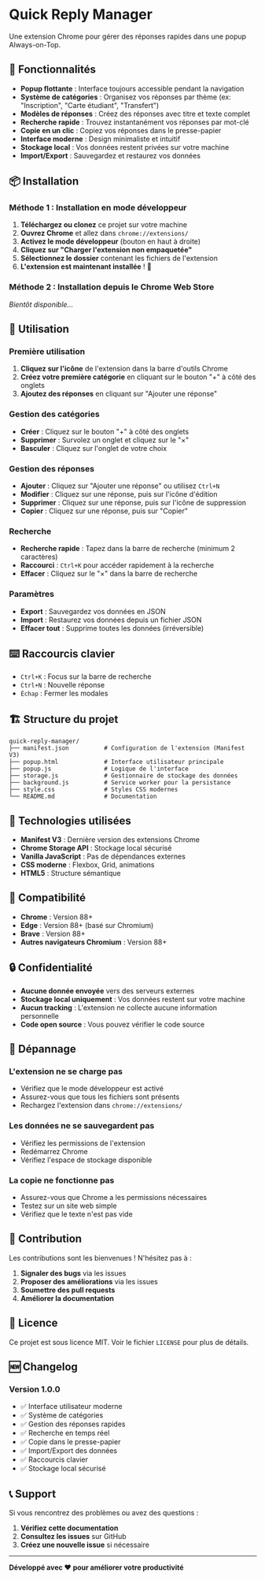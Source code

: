 # Quick Reply Manager

Une extension Chrome pour gérer des réponses rapides dans une popup Always-on-Top.

## 🚀 Fonctionnalités

- **Popup flottante** : Interface toujours accessible pendant la navigation
- **Système de catégories** : Organisez vos réponses par thème (ex: "Inscription", "Carte étudiant", "Transfert")
- **Modèles de réponses** : Créez des réponses avec titre et texte complet
- **Recherche rapide** : Trouvez instantanément vos réponses par mot-clé
- **Copie en un clic** : Copiez vos réponses dans le presse-papier
- **Interface moderne** : Design minimaliste et intuitif
- **Stockage local** : Vos données restent privées sur votre machine
- **Import/Export** : Sauvegardez et restaurez vos données

## 📦 Installation

### Méthode 1 : Installation en mode développeur

1. **Téléchargez ou clonez** ce projet sur votre machine
2. **Ouvrez Chrome** et allez dans `chrome://extensions/`
3. **Activez le mode développeur** (bouton en haut à droite)
4. **Cliquez sur "Charger l'extension non empaquetée"**
5. **Sélectionnez le dossier** contenant les fichiers de l'extension
6. **L'extension est maintenant installée** ! 🎉

### Méthode 2 : Installation depuis le Chrome Web Store

*Bientôt disponible...*

## 🎯 Utilisation

### Première utilisation

1. **Cliquez sur l'icône** de l'extension dans la barre d'outils Chrome
2. **Créez votre première catégorie** en cliquant sur le bouton "+" à côté des onglets
3. **Ajoutez des réponses** en cliquant sur "Ajouter une réponse"

### Gestion des catégories

- **Créer** : Cliquez sur le bouton "+" à côté des onglets
- **Supprimer** : Survolez un onglet et cliquez sur le "×"
- **Basculer** : Cliquez sur l'onglet de votre choix

### Gestion des réponses

- **Ajouter** : Cliquez sur "Ajouter une réponse" ou utilisez `Ctrl+N`
- **Modifier** : Cliquez sur une réponse, puis sur l'icône d'édition
- **Supprimer** : Cliquez sur une réponse, puis sur l'icône de suppression
- **Copier** : Cliquez sur une réponse, puis sur "Copier"

### Recherche

- **Recherche rapide** : Tapez dans la barre de recherche (minimum 2 caractères)
- **Raccourci** : `Ctrl+K` pour accéder rapidement à la recherche
- **Effacer** : Cliquez sur le "×" dans la barre de recherche

### Paramètres

- **Export** : Sauvegardez vos données en JSON
- **Import** : Restaurez vos données depuis un fichier JSON
- **Effacer tout** : Supprime toutes les données (irréversible)

## ⌨️ Raccourcis clavier

- `Ctrl+K` : Focus sur la barre de recherche
- `Ctrl+N` : Nouvelle réponse
- `Échap` : Fermer les modales

## 🏗️ Structure du projet

```
quick-reply-manager/
├── manifest.json          # Configuration de l'extension (Manifest V3)
├── popup.html             # Interface utilisateur principale
├── popup.js               # Logique de l'interface
├── storage.js             # Gestionnaire de stockage des données
├── background.js          # Service worker pour la persistance
├── style.css              # Styles CSS modernes
└── README.md              # Documentation
```

## 🔧 Technologies utilisées

- **Manifest V3** : Dernière version des extensions Chrome
- **Chrome Storage API** : Stockage local sécurisé
- **Vanilla JavaScript** : Pas de dépendances externes
- **CSS moderne** : Flexbox, Grid, animations
- **HTML5** : Structure sémantique

## 📱 Compatibilité

- **Chrome** : Version 88+
- **Edge** : Version 88+ (basé sur Chromium)
- **Brave** : Version 88+
- **Autres navigateurs Chromium** : Version 88+

## 🔒 Confidentialité

- **Aucune donnée envoyée** vers des serveurs externes
- **Stockage local uniquement** : Vos données restent sur votre machine
- **Aucun tracking** : L'extension ne collecte aucune information personnelle
- **Code open source** : Vous pouvez vérifier le code source

## 🐛 Dépannage

### L'extension ne se charge pas
- Vérifiez que le mode développeur est activé
- Assurez-vous que tous les fichiers sont présents
- Rechargez l'extension dans `chrome://extensions/`

### Les données ne se sauvegardent pas
- Vérifiez les permissions de l'extension
- Redémarrez Chrome
- Vérifiez l'espace de stockage disponible

### La copie ne fonctionne pas
- Assurez-vous que Chrome a les permissions nécessaires
- Testez sur un site web simple
- Vérifiez que le texte n'est pas vide

## 🤝 Contribution

Les contributions sont les bienvenues ! N'hésitez pas à :

1. **Signaler des bugs** via les issues
2. **Proposer des améliorations** via les issues
3. **Soumettre des pull requests**
4. **Améliorer la documentation**

## 📄 Licence

Ce projet est sous licence MIT. Voir le fichier `LICENSE` pour plus de détails.

## 🆕 Changelog

### Version 1.0.0
- ✅ Interface utilisateur moderne
- ✅ Système de catégories
- ✅ Gestion des réponses rapides
- ✅ Recherche en temps réel
- ✅ Copie dans le presse-papier
- ✅ Import/Export des données
- ✅ Raccourcis clavier
- ✅ Stockage local sécurisé

## 📞 Support

Si vous rencontrez des problèmes ou avez des questions :

1. **Vérifiez cette documentation**
2. **Consultez les issues** sur GitHub
3. **Créez une nouvelle issue** si nécessaire

---

**Développé avec ❤️ pour améliorer votre productivité**
